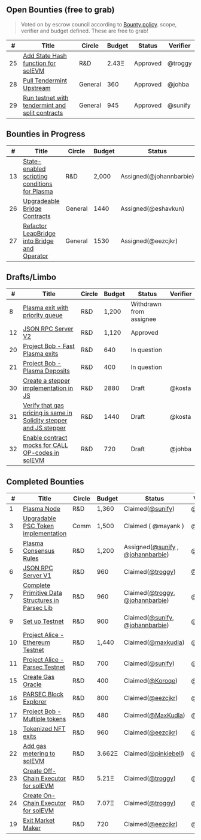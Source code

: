 
## Open Bounties (free to grab)

> Voted on by escrow council according to [Bounty policy](https://app.glassfrog.com/policies/10803451). scope, verifier and budget defined. These are free to grab!

| #  | Title                                    | Circle      | Budget | Status   | Verifier |
| -- | ---------------------------------------- | ----------- | ----------- | -------- | --- |
| 25  | [Add State Hash function for solEVM](https://github.com/parsec-labs/solevm-truffle/issues/4) | R&D | 2.43Ξ | Approved | @troggy |
| 28  | [Pull Tendermint Upstream](https://github.com/leapdao/leap-node/issues/85) | General | 360 | Approved | @johba |
| 29  | [Run testnet with tendermint and split contracts](https://github.com/leapdao/leap-node/issues/90) | General | 945 | Approved | @sunify |

## Bounties in Progress

| #  | Title                                    | Circle      | Budget | Status   | Verifier |
| -- | ---------------------------------------- | ----------- | ----------- | -------- | --- |
| 13  | [State-enabled scripting conditions for Plasma](https://docs.google.com/document/d/1vStTjqvqZGyiI5AVtpwCIMlHFnzC_4bbixsCfs27-M8) | R&D | 2,000 | Assigned(@johannbarbie)  | @kosta |
| 26  | [Upgradeable Bridge Contracts](https://github.com/leapdao/leap-contracts/issues/66) | General | 1440 | Assigned(@eshavkun) | @eezcjkr |
| 27  | [Refactor LeapBridge into Bridge and Operator](https://github.com/leapdao/leap-contracts/issues/65) | General | 1530 | Assigned(@eezcjkr) | @eshavkun |

## Drafts/Limbo

| #  | Title                                    | Circle      | Budget | Status   | Verifier |
| -- | ---------------------------------------- | ----------- | ----------- | -------- | --- |
| 8  | [Plasma exit with priority queue](https://github.com/parsec-labs/parsec-contracts/issues/29) | R&D |  1,200 | Withdrawn from assignee | |
| 12  | [JSON RPC Server V2](Bounty_012) | R&D | 1,120 | Approved | |
| 20  | [Project Bob - Fast Plasma exits](https://github.com/parsec-labs/project-alice/issues/15) | R&D | 640 | In question | |
| 21  | [Project Bob - Plasma Deposits](https://github.com/parsec-labs/project-alice/issues/16) | R&D | 400 | In question | |
| 30  | [Create a stepper implementation in JS](https://github.com/leapdao/solEVM-enforcer/issues/21) | R&D | 2880 | Draft | @kosta |
| 31  | [Verify that gas pricing is same in Solidity stepper and JS stepper](https://github.com/leapdao/solEVM-enforcer/issues/22) | R&D | 1440 | Draft | @kosta |
| 32  | [Enable contract mocks for CALL OP-codes in solEVM](https://github.com/leapdao/solEVM-enforcer/issues/23) | R&D | 720 | Draft | @johba |

## Completed Bounties

| #  | Title                                    | Circle      | Budget | Status   | Verifier |
| -- | ---------------------------------------- | ----------- | ----------- | -------- | --- |
| 1  | [Plasma Node](Bounty_001)    | R&D         | 1,360 | Claimed([@sunify](https://github.com/@sunify))  | @troggy |
| 3  | [Upgradable PSC Token implementation](Bounty_003)    | Comm        | 1,500  |  Claimed ( @mayank )   | @johba |
| 5  | [Plasma Consensus Rules](https://github.com/parsec-labs/parsec-node/issues/9)                | R&D         | 1,200 | Assigned([@sunify](https://github.com/@sunify) , [@johannbarbie](https://github.com/@johannbarbie)) | @troggy |
| 6  | [JSON RPC Server V1](https://github.com/parsec-labs/parsec-node/issues/10)                | R&D    | 960 | Claimed([@troggy](https://github.com/@troggy)) | [@Koroqe](https://github.com/@Koroqe)|
| 7  | [Complete Primitive Data Structures in Parsec Lib](Bounty_007)  | R&D   | 960 | Claimed([@troggy](https://github.com/@troggy), [@johannbarbie](https://github.com/@johannbarbie)) | @sunify |
| 9  | [Set up Testnet](https://github.com/parsec-labs/parsec-node/issues/12) | R&D |  900 | Claimed([@sunify](https://github.com/sunify), [@johannbarbie](https://github.com/johannbarbie)) | @troggy |
| 10  | [Project Alice - Ethereum Testnet](https://github.com/parsec-labs/project-alice/issues/1) | R&D |  1,440 | Claimed([@maxkudla](https://github.com/@maxkudla)) | @sunify |
| 11  | [Project Alice - Parsec Testnet](Bounty_011) | R&D |  700 | Claimed([@sunify](https://github.com/@sunify)) | @troggy |
| 15  | [Create Gas Oracle](Bounty_015) | R&D | 400 | Claimed([@Koroqe](https://github.com/@Koroqe)) | @johba |
| 16  | [PARSEC Block Explorer](https://github.com/parsec-labs/parsec-general-circle/issues/35) | R&D |  800 | Claimed([@eezcjkr](https://github.com/eezcjkr)) | @troggy |
| 17  | [Project Bob - Multiple tokens](https://github.com/parsec-labs/project-alice/issues/14) | R&D | 480 | Claimed([@MaxKudla](https://github.com/MaxKudla)) | @sunify |
| 18  | [Tokenized NFT exits](https://github.com/parsec-labs/parsec-contracts/issues/31) | R&D | 960 | Claimed([@eezcjkr](https://github.com/eezcjkr)) | @johba |
| 22 | [Add gas metering to solEVM](https://github.com/parsec-labs/solevm-truffle/issues/1) | R&D | 3.662Ξ | Claimed([@pinkiebell](https://github.com/pinkiebell)) | @troggy |
| 23 | [Create Off-Chain Executor for solEVM](https://github.com/parsec-labs/solevm-truffle/issues/2) | R&D | 5.21Ξ | Claimed([@troggy](https://github.com/troggy)) | @johba |
| 24  | [Create On-Chain Executor for solEVM](https://github.com/parsec-labs/solevm-truffle/issues/3) | R&D | 7.07Ξ | Claimed([@troggy](https://github.com/troggy)) | @johba|
| 19  | [Exit Market Maker](https://github.com/parsec-labs/parsec-contracts/issues/32) | R&D | 720 | Claimed([@eezcjkr](https://github.com/eezcjkr))  | @johba |
